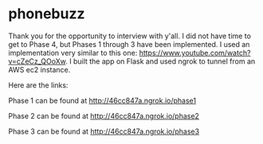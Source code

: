 # phonebuzz

Thank you for the opportunity to interview with y'all. I did not have time to get to Phase 4, but Phases 1 through 3 have been implemented. I used an implementation very similar to this one: https://www.youtube.com/watch?v=cZeCz_QOoXw. I built the app on Flask and used ngrok to tunnel from an AWS ec2 instance. 

Here are the links:

Phase 1 can be found at http://46cc847a.ngrok.io/phase1

Phase 2 can be found at http://46cc847a.ngrok.io/phase2

Phase 3 can be found at http://46cc847a.ngrok.io/phase3
